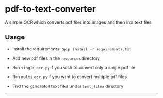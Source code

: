# pdf-to-text-converter
A simple OCR which converts pdf files into images and then into text files


## Usage

- Install the requirements:
`$pip install -r requirements.txt`

- Add new pdf files in the `resources` directory

- Run `single_ocr.py` if you wish to convert only a single pdf file

- Run `multi_ocr.py` if you want to convert multiple pdf files 

- Find the generated text files under `text_files` directory

***
